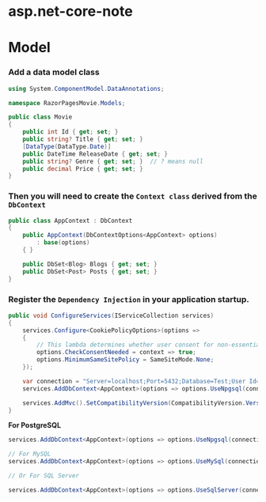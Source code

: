 # asp.net-core-note

# Model
### Add a data model class
```c#
using System.ComponentModel.DataAnnotations;

namespace RazorPagesMovie.Models;

public class Movie
{
    public int Id { get; set; }
    public string? Title { get; set; }
    [DataType(DataType.Date)]
    public DateTime ReleaseDate { get; set; }
    public string? Genre { get; set; }  // ? means null
    public decimal Price { get; set; }
}
```
### Then you will need to create the `Context class` derived from the `DbContext`
```c#
public class AppContext : DbContext
{
    public AppContext(DbContextOptions<AppContext> options)
        : base(options)
    { }

    public DbSet<Blog> Blogs { get; set; }
    public DbSet<Post> Posts { get; set; }
}
```

### Register the `Dependency Injection` in your application startup.
```c#
public void ConfigureServices(IServiceCollection services)
{
    services.Configure<CookiePolicyOptions>(options =>
    {
        // This lambda determines whether user consent for non-essential cookies is needed for a given request.
        options.CheckConsentNeeded = context => true;
        options.MinimumSameSitePolicy = SameSiteMode.None;
    });

    var connection = "Server=localhost;Port=5432;Database=Test;User Id=postgres;Password=postgres;";
    services.AddDbContext<AppContext>(options => options.UseNpgsql(connection));

    services.AddMvc().SetCompatibilityVersion(CompatibilityVersion.Version_2_2);
}
```
**For PostgreSQL**
```c#
services.AddDbContext<AppContext>(options => options.UseNpgsql(connection));

// For MySQL
services.AddDbContext<AppContext>(options => options.UseMySql(connection));

// Or For SQL Server

services.AddDbContext<AppContext>(options => options.UseSqlServer(connection));
```




